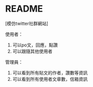 # README
[模仿twitter社群網站]

使用者： 
1. 可以po文，回應，點讚 
2. 可以跟隨其他使用者

管理員： 
1. 可以看到所有貼文的作者，讚數等資訊 
2. 可以看到所有使用者文章數，信箱資訊
